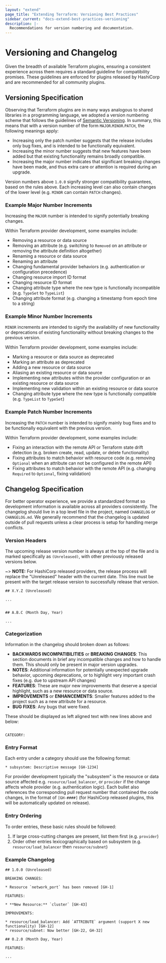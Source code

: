 ```yaml
---
layout: "extend"
page_title: "Extending Terraform: Versioning Best Practices"
sidebar_current: "docs-extend-best-practices-versioning"
description: |-
  Recommendations for version numbering and documentation.
---
```


# Versioning and Changelog

Given the breadth of available Terraform plugins, ensuring a consistent experience across them requires a standard guideline for compatibility promises. These guidelines are enforced for plugins released by HashiCorp and are recommended for all community plugins.

## Versioning Specification

Observing that Terraform plugins are in many ways analogous to shared libraries in a programming language, we adopted a version numbering scheme that follows the guidelines of [Semantic Versioning](http://semver.org/). In summary, this means that with a version number of the form `MAJOR`.`MINOR`.`PATCH`, the following meanings apply:

- Increasing only the patch number suggests that the release includes only bug fixes, and is intended to be functionally equivalent.
- Increasing the minor number suggests that new features have been added but that existing functionality remains broadly compatible.
- Increasing the major number indicates that significant breaking changes have been made, and thus extra care or attention is required during an upgrade.

Version numbers above `1.0.0` signify stronger compatibility guarantees, based on the rules above. Each increasing level can also contain changes of the lower level (e.g. `MINOR` can contain `PATCH` changes).

### Example Major Number Increments

Increasing the `MAJOR` number is intended to signify potentially breaking changes.

Within Terraform provider development, some examples include:

- Removing a resource or data source
- Removing an attribute (e.g. switching to `Removed` on an attribute or removing the attribute definition altogether)
- Renaming a resource or data source
- Renaming an attribute
- Changing fundamental provider behaviors (e.g. authentication or configuration precedence)
- Changing resource import ID format
- Changing resource ID format
- Changing attribute type where the new type is functionally incompatible (e.g. `TypeSet` to `TypeList`)
- Changing attribute format (e.g. changing a timestamp from epoch time to a string)

### Example Minor Number Increments

`MINOR` increments are intended to signify the availability of new functionality or deprecations of existing functionality without breaking changes to the previous version.

Within Terraform provider development, some examples include:

- Marking a resource or data source as deprecated
- Marking an attribute as deprecated
- Adding a new resource or data source
- Aliasing an existing resource or data source
- Implementing new attributes within the provider configuration or an existing resource or data source
- Implementing new validation within an existing resource or data source
- Changing attribute type where the new type is functionally compatible (e.g. `TypeList` to `TypeSet`)

### Example Patch Number Increments

Increasing the `PATCH` number is intended to signify mainly bug fixes and to be functionally equivalent with the previous version.

Within Terraform provider development, some examples include:

- Fixing an interaction with the remote API or Terraform state drift detection (e.g. broken create, read, update, or delete functionality)
- Fixing attributes to match behavior with resource code (e.g. removing `Optional` when an attribute can not be configured in the remote API)
- Fixing attributes to match behavior with the remote API (e.g. changing `Required` to `Optional`, fixing validation)

## Changelog Specification

For better operator experience, we provide a standardized format so development information is available across all providers consistently. The changelog should live in a top level file in the project, named `CHANGELOG` or `CHANGELOG.md`. We generally recommend that the changelog is updated outside of pull requests unless a clear process is setup for handling merge conflicts.

### Version Headers

The upcoming release version number is always at the top of the file and is marked specifically as `(Unreleased)`, with other previously released versions below.

~> **NOTE:** For HashiCorp released providers, the release process will replace the "Unreleased" header with the current date. This line must be present with the target release version to successfully release that version.

```text
## X.Y.Z (Unreleased)

...


## A.B.C (Month Day, Year)

...
```

### Categorization

Information in the changelog should broken down as follows:

- **BACKWARDS INCOMPATIBILITIES** or **BREAKING CHANGES**: This section documents in brief any incompatible changes and how to handle them. This should only be present in major version upgrades.
- **NOTES**: Additional information for potentially unexpected upgrade behavior, upcoming deprecations, or to highlight very important crash fixes (e.g. due to upstream API changes)
- **FEATURES**: These are major new improvements that deserve a special highlight, such as a new resource or data source.
- **IMPROVEMENTS** or **ENHANCEMENTS**: Smaller features added to the project such as a new attribute for a resource.
- **BUG FIXES**: Any bugs that were fixed.

These should be displayed as left aligned text with new lines above and below:

```text

CATEGORY:

```

### Entry Format

Each entry under a category should use the following format:

```text
* subsystem: Descriptive message [GH-1234]
```

For provider development typically the "subsystem" is the resource or data source affected e.g. `resource/load_balancer`, or `provider` if the change affects whole provider (e.g. authentication logic). Each bullet also references the corresponding pull request number that contained the code changes, in the format of `[GH-####]` (for HashiCorp released plugins, this will be automatically updated on release).

### Entry Ordering

To order entries, these basic rules should be followed:

1. If large cross-cutting changes are present, list them first (e.g. `provider`)
2. Order other entries lexicographically based on subsystem (e.g. `resource/load_balancer` then `resource/subnet`)

### Example Changelog

```text
## 1.0.0 (Unreleased)

BREAKING CHANGES:

* Resource `network_port` has been removed [GH-1]

FEATURES:

* **New Resource:** `cluster` [GH-43]

IMPROVEMENTS:

* resource/load_balancer: Add `ATTRIBUTE` argument (support X new functionality) [GH-12]
* resource/subnet: Now better [GH-22, GH-32]

## 0.2.0 (Month Day, Year)

FEATURES:

...
```
